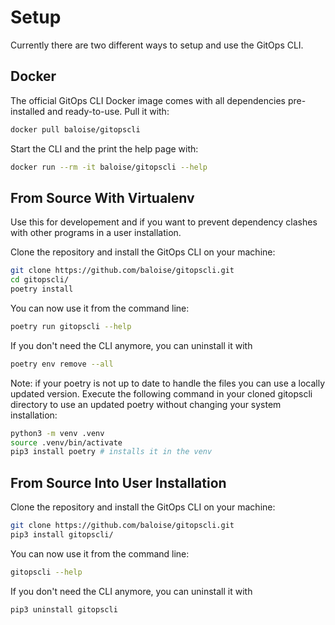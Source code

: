 # Setup

Currently there are two different ways to setup and use the GitOps CLI.

## Docker

The official GitOps CLI Docker image comes with all dependencies pre-installed and ready-to-use. Pull it with:
```bash
docker pull baloise/gitopscli
```
Start the CLI and the print the help page with:
```bash
docker run --rm -it baloise/gitopscli --help
```

## From Source With Virtualenv

Use this for developement and if you want to prevent dependency clashes with other programs in a user installation.

Clone the repository and install the GitOps CLI on your machine:
```bash
git clone https://github.com/baloise/gitopscli.git
cd gitopscli/
poetry install
```
You can now use it from the command line:
```bash
poetry run gitopscli --help
```
If you don't need the CLI anymore, you can uninstall it with
```bash
poetry env remove --all
```

Note: if your poetry is not up to date to handle the files you can use a locally updated version.
Execute the following command in your cloned gitopscli directory to use an updated poetry without changing your system installation:
```bash
python3 -m venv .venv
source .venv/bin/activate
pip3 install poetry # installs it in the venv
```

## From Source Into User Installation

Clone the repository and install the GitOps CLI on your machine:
```bash
git clone https://github.com/baloise/gitopscli.git
pip3 install gitopscli/
```
You can now use it from the command line:
```bash
gitopscli --help
```
If you don't need the CLI anymore, you can uninstall it with
```bash
pip3 uninstall gitopscli
```
